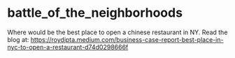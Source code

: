 # battle_of_the_neighborhoods
Where would be the best place to open a chinese restaurant in NY.
Read the blog at:
https://roydipta.medium.com/business-case-report-best-place-in-nyc-to-open-a-restaurant-d74d0298666f

